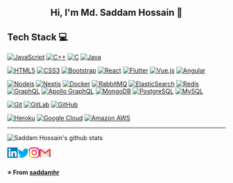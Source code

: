 <h2 align="center"> Hi, I'm Md. Saddam Hossain 👋 <br/> </h2>


<!-- <p align="center"> <samp>Hi, My name is Piyush Bajaj. I am a Computer Science B.Tech college student. I want to be at the bleeding edge of technology. 📚📈🔬, and I'm also a competitive programmer 🤩 🎈. In my repos you'll find projects created using  -->
  
  
## Tech Stack :computer:

[![JavaScript](https://img.shields.io/badge/-JavaScript-black?style=flat-square&logo=javascript&link=https://github.com/saddamhr/)](https://github.com/saddamhr/)
[![C++](https://img.shields.io/badge/-C++-00599C?style=flat-square&logo=c++&link=https://github.com/saddamhr/)](https://github.com/saddamhr/)
[![C](https://img.shields.io/badge/-A8B9CC?style=flat-square&logo=c&logoColor=white&link=https://github.com/saddamhr/)](https://github.com/saddamhr/)
[![Java](https://img.shields.io/badge/-JavaScript-black?style=flat-square&logo=javascript&link=https://github.com/saddamhr/)](https://github.com/saddamhr/)

<!-- <br> -->

[![HTML5](https://img.shields.io/badge/-HTML5-E34F26?style=flat-square&logo=html5&logoColor=white&link=https://github.com/saddamhr/)](https://github.com/saddamhr/)
[![CSS3](https://img.shields.io/badge/-CSS3-1572B6?style=flat-square&logo=css3&link=https://github.com/saddamhr/)](https://github.com/saddamhr/)
[![Bootstrap](https://img.shields.io/badge/-Bootstrap-563D7C?style=flat-square&logo=bootstrap&link=https://github.com/saddamhr/)](https://github.com/saddamhr/)
[![React](https://img.shields.io/badge/-React-black?style=flat-square&logo=react&link=https://github.com/saddamhr/)](https://github.com/saddamhr/)
[![Flutter](https://img.shields.io/badge/-Flutter-02569B?style=flat-square&logo=flutter&link=https://github.com/saddamhr/)](https://github.com/saddamhr/)
[![Vue.js](https://img.shields.io/badge/-Vuejs-black?style=flat-square&logo=vue.js&link=https://github.com/saddamhr/)](https://github.com/saddamhr/)
[![Angular](https://img.shields.io/badge/-Angular-DD0031?style=flat-square&logo=angular&link=https://github.com/saddamhr/)](https://github.com/saddamhr/)

[![Nodejs](https://img.shields.io/badge/-Nodejs-black?style=flat-square&logo=Node.js&link=https://github.com/saddamhr/)](https://github.com/saddamhr/)
[![Nestjs](https://img.shields.io/badge/-Nestjs-black?style=flat-square&logo=NestJS&link=https://github.com/saddamhr/)](https://github.com/saddamhr/)
[![Docker](https://img.shields.io/badge/-Docker-black?style=flat-square&logo=docker&link=https://github.com/saddamhr/)](https://github.com/saddamhr/)
[![RabbitMQ](https://img.shields.io/badge/-RabbitMQ-black?style=flat-square&logo=rabbitmq&link=https://github.com/saddamhr/)](https://github.com/saddamhr/)
[![ElasticSearch](https://img.shields.io/badge/-ElasticSearch-005571?style=flat-square&logo=elasticsearch&link=https://github.com/saddamhr/)](https://github.com/saddamhr/)
[![Redis](https://img.shields.io/badge/-Redis-black?style=flat-square&logo=Redis&link=https://github.com/saddamhr/)](https://github.com/saddamhr/)
[![GraphQL](https://img.shields.io/badge/-GraphQL-E10098?style=flat-square&logo=graphql&link=https://github.com/saddamhr/)](https://github.com/saddamhr/)
[![Apollo GraphQL](https://img.shields.io/badge/-Apollo%20GraphQL-311C87?style=flat-square&logo=apollo-graphql&link=https://github.com/saddamhr/)](https://github.com/saddamhr/)
[![MongoDB](https://img.shields.io/badge/-MongoDB-black?style=flat-square&logo=mongodb&link=https://github.com/saddamhr/)](https://github.com/saddamhr/)
[![PostgreSQL](https://img.shields.io/badge/-PostgreSQL-336791?style=flat-square&logo=postgresql&link=https://github.com/saddamhr/)](https://github.com/saddamhr/)
[![MySQL](https://img.shields.io/badge/-MySQL-black?style=flat-square&logo=mysql&link=https://github.com/saddamhr/)](https://github.com/saddamhr/)

[![Git](https://img.shields.io/badge/-Git-black?style=flat-square&logo=git&link=https://github.com/saddamhr/)](https://github.com/saddamhr/)
[![GitLab](https://img.shields.io/badge/-GitLab-FCA121?style=flat-square&logo=gitlab&link=https://github.com/saddamhr/)](https://github.com/saddamhr/)
[![GitHub](https://img.shields.io/badge/-GitHub-181717?style=flat-square&logo=github&link=https://github.com/saddamhr/)](https://github.com/saddamhr/)

[![Heroku](https://img.shields.io/badge/-Heroku-430098?style=flat-square&logo=heroku&link=https://github.com/saddamhr/)](https://github.com/saddamhr/)
[![Google Cloud](https://img.shields.io/badge/Google%20Cloud-black?style=flat-square&logo=google-cloud&link=https://github.com/saddamhr/)](https://github.com/saddamhr/)
[![Amazon AWS](https://img.shields.io/badge/Amazon%20AWS-232F3E?style=flat-square&logo=amazon-aws&link=https://github.com/saddamhr/)](https://github.com/saddamhr/)

____



![Saddam Hossain's github stats](https://github-readme-stats.vercel.app/api?username=saddamhr&theme=gruvbox&show_icons=true)

  <a href="https://www.linkedin.com/in/saddamhr/">
    <img align="left" alt="Saddam | Linkedin" width="24px" src="https://github.com/hargun79/hargun79/blob/master/Assets/Linkedin.svg" />
  </a>
  <a href="https://twitter.com/saddam_rakib">
    <img align="left" alt="Saddam | Twitter" width="26px" src="https://github.com/hargun79/hargun79/blob/master/Assets/Twitter.svg" />
  </a>
  <a href="https://www.instagram.com/s.rakib04/">
    <img align="left" alt="Saddam | Instagram" width="24px" src="https://github.com/hargun79/hargun79/blob/master/Assets/Instagram.svg" />
  </a>
  <a href="mailto:saddambubt65@gmail.com">
    <img align="left" alt="Saddam | Gmail" width="26px" src="https://github.com/hargun79/hargun79/blob/master/Assets/Gmail.svg" />
  </a>

<br><br>

**⭐️ From [saddamhr](https://github.com/saddamhr)**